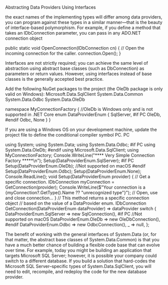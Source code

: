 Abstracting Data Providers Using Interfaces

the exact names of the implementing types will differ among data
providers, you can program against these types in a similar manner—that is the beauty of interface-based
polymorphism. For example, if you define a method that takes an IDbConnection parameter, you can pass in
any ADO.NET connection object

public static void OpenConnection(IDbConnection cn)
{
// Open the incoming connection for the caller.
connection.Open();
}

Interfaces are not strictly required; you can achieve the same level of abstraction using abstract base
classes (such as DbConnection) as parameters or return values. However, using interfaces instead of base
classes is the generally accepted best practice.


Add the following NuGet packages to the project (the OleDb package is only valid on
Windows):
Microsoft.Data.SqlClient
System.Data.Common
System.Data.Odbc
System.Data.OleDb

namespace MyConnectionFactory
{
//OleDb is Windows only and is not supported in .NET Core
enum DataProviderEnum
{
SqlServer,
#if PC
OleDb,
#endif
Odbc,
None
}
}


If you are using a Windows OS on your development machine, update the project file to define the
conditional compiler symbol PC.
<PropertyGroup>
<DefineConstants>PC</DefineConstants>
</PropertyGroup>


using System;
using System.Data;
using System.Data.Odbc;
#if PC
using System.Data.OleDb;
#endif
using Microsoft.Data.SqlClient;
using MyConnectionFactory;
Console.WriteLine("**** Very Simple Connection Factory *****\n");
Setup(DataProviderEnum.SqlServer);
#if PC
Setup(DataProviderEnum.OleDb); //Not supported on macOS
#endif
Setup(DataProviderEnum.Odbc);
Setup(DataProviderEnum.None);
Console.ReadLine();
void Setup(DataProviderEnum provider)
{
// Get a specific connection.
IDbConnection myConnection = GetConnection(provider);
Console.WriteLine($"Your connection is a {myConnection?.GetType().Name ??
"unrecognized type"}");
// Open, use and close connection...
}
// This method returns a specific connection object
// based on the value of a DataProvider enum.
IDbConnection GetConnection(DataProviderEnum dataProvider)
=> dataProvider switch
{
DataProviderEnum.SqlServer => new SqlConnection(),
#if PC
//Not supported on macOS
DataProviderEnum.OleDb => new OleDbConnection(),
#endif
DataProviderEnum.Odbc => new OdbcConnection(),
_ => null,
};


The benefit of working with the general interfaces of System.Data (or, for that matter, the abstract base
classes of System.Data.Common) is that you have a much better chance of building a flexible code base that
can evolve over time. For example, today you might be building an application that targets Microsoft SQL
Server; however, it is possible your company could switch to a different database. If you build a solution
that hard-codes the Microsoft SQL Server–specific types of System.Data.SqlClient, you will need to edit,
recompile, and redeploy the code for the new database provider.


